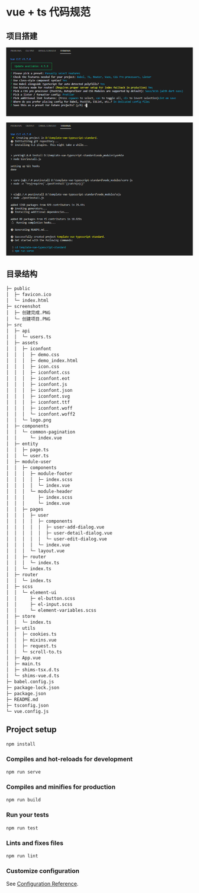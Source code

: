 # vue + ts 代码规范

## 项目搭建

![](screenshot/创建项目.PNG)

![](screenshot/创建完成.PNG)

## 目录结构

```
├─ public
│  ├─ favicon.ico
│  └─ index.html
├─ screenshot
│  ├─ 创建完成.PNG
│  └─ 创建项目.PNG
├─ src
│  ├─ api
│  │  └─ users.ts
│  ├─ assets
│  │  ├─ iconfont
│  │  │  ├─ demo.css
│  │  │  ├─ demo_index.html
│  │  │  ├─ icon.css
│  │  │  ├─ iconfont.css
│  │  │  ├─ iconfont.eot
│  │  │  ├─ iconfont.js
│  │  │  ├─ iconfont.json
│  │  │  ├─ iconfont.svg
│  │  │  ├─ iconfont.ttf
│  │  │  ├─ iconfont.woff
│  │  │  └─ iconfont.woff2
│  │  └─ logo.png
│  ├─ components
│  │  └─ common-pagination
│  │     └─ index.vue
│  ├─ entity
│  │  ├─ page.ts
│  │  └─ user.ts
│  ├─ module-user
│  │  ├─ components
│  │  │  ├─ module-footer
│  │  │  │  ├─ index.scss
│  │  │  │  └─ index.vue
│  │  │  └─ module-header
│  │  │     ├─ index.scss
│  │  │     └─ index.vue
│  │  ├─ pages
│  │  │  ├─ user
│  │  │  │  ├─ components
│  │  │  │  │  ├─ user-add-dialog.vue
│  │  │  │  │  ├─ user-detail-dialog.vue
│  │  │  │  │  └─ user-edit-dialog.vue
│  │  │  │  └─ index.vue
│  │  │  └─ layout.vue
│  │  ├─ router
│  │  │  └─ index.ts
│  │  └─ index.ts
│  ├─ router
│  │  └─ index.ts
│  ├─ scss
│  │  └─ element-ui
│  │     ├─ el-button.scss
│  │     ├─ el-input.scss
│  │     └─ element-variables.scss
│  ├─ store
│  │  └─ index.ts
│  ├─ utils
│  │  ├─ cookies.ts
│  │  ├─ mixins.vue
│  │  ├─ request.ts
│  │  └─ scroll-to.ts
│  ├─ App.vue
│  ├─ main.ts
│  ├─ shims-tsx.d.ts
│  └─ shims-vue.d.ts
├─ babel.config.js
├─ package-lock.json
├─ package.json
├─ README.md
├─ tsconfig.json
└─ vue.config.js
```

## Project setup

```
npm install
```

### Compiles and hot-reloads for development

```
npm run serve
```

### Compiles and minifies for production

```
npm run build
```

### Run your tests

```
npm run test
```

### Lints and fixes files

```
npm run lint
```

### Customize configuration

See [Configuration Reference](https://cli.vuejs.org/config/).
